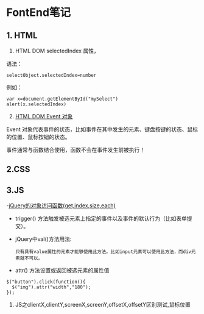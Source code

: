 # FontEnd笔记

## 1. HTML

1) HTML DOM selectedIndex 属性，

语法：

```
selectObject.selectedIndex=number
```

例如：

```
var x=document.getElementById("mySelect")
alert(x.selectedIndex)
```

2) [HTML DOM Event 对象](http://www.w3school.com.cn/jsref/dom_obj_event.asp)

Event 对象代表事件的状态，比如事件在其中发生的元素、键盘按键的状态、鼠标的位置、鼠标按钮的状态。

事件通常与函数结合使用，函数不会在事件发生前被执行！

## 2.CSS



## 3.JS

-[jQuery的对象访问函数(get,index,size,each)](https://www.cnblogs.com/qlqwjy/p/7779155.html)

- trigger() 方法触发被选元素上指定的事件以及事件的默认行为（比如表单提交）。

- jQuery中val()方法用法:

  ```
  只有具有value属性的元素才能够使用此方法。比如input元素可以使用此方法，而div元素就不可以。
  ```

- attr() 方法设置或返回被选元素的属性值

```
$("button").click(function(){
  $("img").attr("width","180");
});
```

1) JS之clientX,clientY,screenX,screenY,offsetX,offsetY区别测试,鼠标位置

